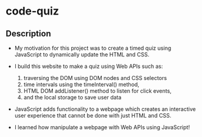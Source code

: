 # code-quiz

## Description

* My motivation for this project was to create a timed quiz using JavaScript to dynamically update the HTML and CSS.

* I build this website to make a quiz using Web APIs such as: 
    1) traversing the DOM using DOM nodes and CSS selectors 
    2) time intervals using the timeInterval() method, 
    3) HTML DOM addListener() method to listen for click events, 
    4) and the local storage to save user data

* JavaScript adds functionality to a webpage which creates an interactive user experience that cannot be done with just HTML and CSS. 

* I learned how manipulate a webpage with Web APIs using JavaScript!